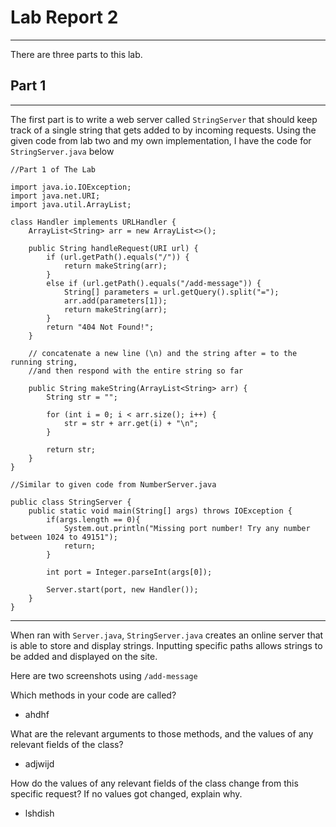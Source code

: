 # **Lab Report 2**
---
There are three parts to this lab.
## Part 1
---
The first part is to write a web server called `StringServer` that should keep track of a single string that gets added to by incoming requests.
Using the given code from lab two and my own implementation, I have the code for `StringServer.java` below

```
//Part 1 of The Lab 

import java.io.IOException;
import java.net.URI;
import java.util.ArrayList;

class Handler implements URLHandler {
    ArrayList<String> arr = new ArrayList<>();
    
    public String handleRequest(URI url) {
        if (url.getPath().equals("/")) {
            return makeString(arr);
        }
        else if (url.getPath().equals("/add-message")) {
            String[] parameters = url.getQuery().split("=");
            arr.add(parameters[1]);
            return makeString(arr);
        }
        return "404 Not Found!";
    }

    // concatenate a new line (\n) and the string after = to the running string, 
    //and then respond with the entire string so far

    public String makeString(ArrayList<String> arr) {
        String str = "";

        for (int i = 0; i < arr.size(); i++) {
            str = str + arr.get(i) + "\n";
        }

        return str;
    }
}

//Similar to given code from NumberServer.java

public class StringServer {
    public static void main(String[] args) throws IOException {
        if(args.length == 0){
            System.out.println("Missing port number! Try any number between 1024 to 49151");
            return;
        }

        int port = Integer.parseInt(args[0]);

        Server.start(port, new Handler());
    }
}
```
---
When ran with `Server.java`, `StringServer.java` creates an online server that is able to store and display strings. 
Inputting specific paths allows strings to be added and displayed on the site.

Here are two screenshots using `/add-message`

Which methods in your code are called?
- ahdhf

What are the relevant arguments to those methods, and the values of any relevant fields of the class?
- adjwijd

How do the values of any relevant fields of the class change from this specific request? If no values got changed, explain why.
- lshdish




